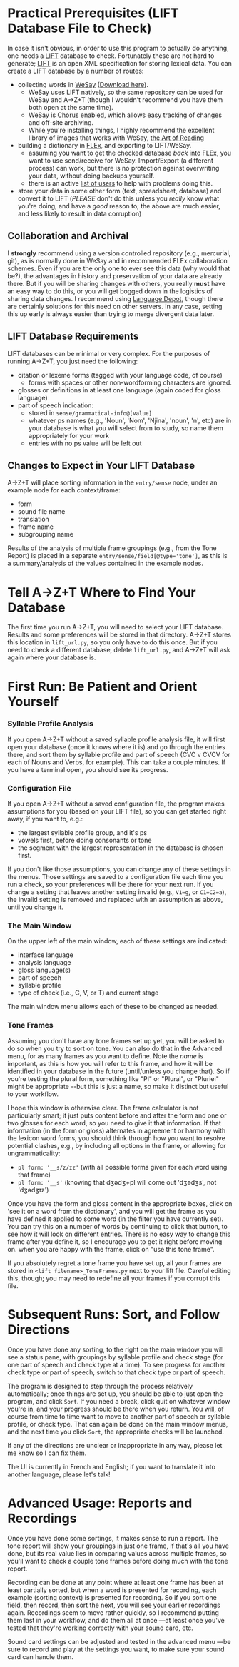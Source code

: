 # Practical Prerequisites (LIFT Database File to Check)
In case it isn't obvious, in order to use this program to actually do anything, one needs a [LIFT](https://code.google.com/archive/p/lift-standard/) database to check. Fortunately these are not hard to generate; [LIFT](https://code.google.com/archive/p/lift-standard/) is an open XML specification for storing lexical data. You can create a LIFT database by a number of routes:
- collecting words in [WeSay](https://software.sil.org/wesay/) ([Download here](https://software.sil.org/wesay/download/)).
  - WeSay uses LIFT natively, so the same repository can be used for WeSay and A→Z+T (though I wouldn't recommend you have them both open at the same time).
  - WeSay is [Chorus](https://software.sil.org/chorushub/) enabled, which allows easy tracking of changes and off-site archiving.
  - While you're installing things, I highly recommend the excellent library of images that works with WeSay, [the Art of Reading](https://bloomlibrary.org/artofreading)
- building a dictionary in [FLEx](https://software.sil.org/fieldworks/), and exporting to LIFT/WeSay.
  - assuming you want to get the checked database *back* into FLEx, you want to use send/receive for WeSay. Import/Export (a different process) can work, but there is no protection against overwriting your data, without doing backups yourself.
  - there is an active [list of users](https://groups.google.com/g/flex-list) to help with problems doing this.
- store your data in some other form (text, spreadsheet, database) and convert it to LIFT (*PLEASE* don't do this unless you *really* know what you're doing, and have a *good* reason to; the above are much easier, and less likely to result in data corruption)
## Collaboration and Archival
I **strongly** recommend using a version controlled repository (e.g., mercurial, git), as is normally done in WeSay and in recommended FLEx collaboration schemes. Even if you are the only one to ever see this data (why would that be?), the advantages in history and preservation of your data are already there. But if you will be sharing changes with others, you really **must** have an easy way to do this, or you will get bogged down in the logistics of sharing data changes. I recommend using [Language Depot](https://languagedepot.org), though there are certainly solutions for this need on other servers. In any case, setting this up early is always easier than trying to merge divergent data later.
## LIFT Database Requirements
LIFT databases can be minimal or very complex. For the purposes of running A→Z+T, you just need the following:
- citation or lexeme forms (tagged with your language code, of course)
  - forms with spaces or other non-wordforming characters are ignored.
- glosses or definitions in at least one language (again coded for gloss language)
- part of speech indication:
  - stored in `sense/grammatical-info@[value]`
  - whatever ps names (e.g., 'Noun', 'Nom', 'Njina', 'noun', 'n', etc) are in your database is what you will select from to study, so name them appropriately for your work
  - entries with no ps value will be left out

## Changes to Expect in Your LIFT Database
A→Z+T will place sorting information in the `entry/sense` node, under an example node for each context/frame:
- form
- sound file name
- translation
- frame name
- subgrouping name

Results of the analysis of multiple frame groupings (e.g., from the Tone Report) is placed in a separate `entry/sense/field[@type='tone']`, as this is a summary/analysis of the values contained in the example nodes.

# Tell A→Z+T Where to Find Your Database
The first time you run A→Z+T, you will need to select your LIFT database. Results and some preferences will be stored in that directory.
A→Z+T stores this location in `lift_url.py`, so you only have to do this once. But if you need to check a different database, delete `lift_url.py`, and A→Z+T will ask again where your database is.

# First Run: Be Patient and Orient Yourself
### Syllable Profile Analysis
If you open A→Z+T without a saved syllable profile analysis file, it will first open your database (once it knows where it is) and go through the entries there, and sort them by syllable profile and part of speech (CVC v CVCV for each of Nouns and Verbs, for example). This can take a couple minutes. If you have a terminal open, you should see its progress.

### Configuration File
If you open A→Z+T without a saved configuration file, the program makes assumptions for you (based on your LIFT file), so you can get started right away, if you want to, e.g.:
- the largest syllable profile group, and it's ps
- vowels first, before doing consonants or tone
- the segment with the largest representation in the database is chosen first.

If you don't like those assumptions, you can change any of these settings in the menus. Those settings are saved to a configuration file each time you run a check, so your preferences will be there for your next run. If you change a setting that leaves another setting invalid (e.g., `V1=g`, or `C1=C2=a`), the invalid setting is removed and replaced with an assumption as above, until you change it.

### The Main Window
On the upper left of the main window, each of these settings are indicated:
 - interface language
 - analysis language
 - gloss language(s)
 - part of speech
 - syllable profile
 - type of check (i.e., C, V, or T) and current stage

The main window menu allows each of these to be changed as needed.

### Tone Frames
Assuming you don't have any tone frames set up yet, you will be asked to do so when you try to sort on tone. You can also do that in the Advanced menu, for as many frames as you want to define. Note the *name* is important, as this is how you will refer to this frame, and how it will be identified in your database in the future (until/unless you change that). So if you're testing the plural form, something like "Pl" or "Plural", or "Pluriel" might be appropriate --but this is just a name, so make it distinct but useful to your workflow.

I hope this window is otherwise clear. The frame calculator is not particularly smart; it just puts content before and after the form and one or two glosses for each word, so you need to give it that information. If that information (in the form or gloss) alternates in agreement or harmony with the lexicon word forms, you should think through how you want to resolve potential clashes, e.g., by including all options in the frame, or allowing for ungrammaticality:
- `pl form: '__s/z/ɪz'` (with all possible forms given for each word using that frame)
- `pl form: '__s'` (knowing that dʒədʒ+pl will come out 'dʒədʒs', not 'dʒədʒɪz')

Once you have the form and gloss content in the appropriate boxes, click on 'see it on a word from the dictionary', and you will get the frame as you have defined it applied to some word (in the filter you have currently set). You can try this on a number of words by continuing to click that button, to see how it will look on different entries. There is no easy way to change this frame after you define it, so I encourage you to get it right before moving on. when you are happy with the frame, click on "use this tone frame".

If you absolutely regret a tone frame you have set up, all your frames are stored in `<lift filename>_ToneFrames.py` next to your lift file. Careful editing this, though; you may need to redefine all your frames if you corrupt this file.

# Subsequent Runs: Sort, and Follow Directions
Once you have done any sorting, to the right on the main window you will see a status pane, with groupings by syllable profile and check stage (for one part of speech and check type at a time). To see progress for another check type or part of speech, switch to that check type or part of speech.

The program is designed to step through the process relatively automatically; once things are set up, you should be able to just open the program, and click `Sort`. If you need a break, click quit on whatever window you're in, and your progress should be there when you return.
You will, of course from time to time want to move to another part of speech or syllable profile, or check type. That can again be done on the main window menus, and the next time you click `Sort`, the appropriate checks will be launched.

If any of the directions are unclear or inappropriate in any way, please let me know so I can fix them.

The UI is currently in French and English; if you want to translate it into another language, please let's talk!

# Advanced Usage: Reports and Recordings
Once you have done some sortings, it makes sense to run a report. The tone report will show your groupings in just one frame, if that's all you have done, but its real value lies in comparing values across multiple frames, so you'll want to check a couple tone frames before doing much with the tone report.

Recording can be done at any point where at least one frame has been at least partially sorted, but when a word is presented for recording, each example (sorting context) is presented for recording. So if you sort one field, then record, then sort the next, you will see your earlier recordings again. Recordings seem to move rather quickly, so I recommend putting them last in your workflow, and do them all at once —at least once you've tested that they're working correctly with your sound card, etc.

Sound card settings can be adjusted and tested in the advanced menu —be sure to record and play at the settings you want, to make sure your sound card can handle them.
